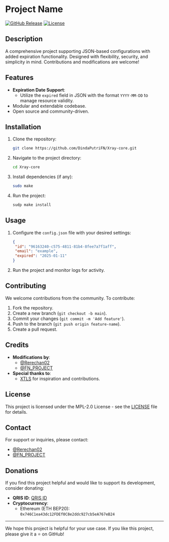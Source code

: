 # Project Name

[![GitHub Release](https://img.shields.io/github/v/release/DindaPutriFN/Xray-core.svg)](https://github.com/DindaPutriFN/Xray-core/releases)
[![License](https://img.shields.io/github/license/DindaPutriFN/XRAy-core.svg)](LICENSE)

## Description
A comprehensive project supporting JSON-based configurations with added expiration functionality. Designed with flexibility, security, and simplicity in mind. Contributions and modifications are welcome!

## Features
- **Expiration Date Support**:
  - Utilize the `expired` field in JSON with the format `YYYY-MM-DD` to manage resource validity.
- Modular and extendable codebase.
- Open source and community-driven.

## Installation

1. Clone the repository:
   ```bash
   git clone https://github.com/DindaPutriFN/Xray-core.git
   ```

2. Navigate to the project directory:
   ```bash
   cd Xray-core
   ```

3. Install dependencies (if any):
   ```bash
   sudo make
   ```

4. Run the project:
   ```bash
   sudp make install
   ```

## Usage

1. Configure the `config.json` file with your desired settings:
   ```json
   {
    "id": "96163240-c575-4811-81b4-8fee7a7f1aff",
    "email": "example",
    "expired": "2025-01-11"
   }
   ```

2. Run the project and monitor logs for activity.

## Contributing

We welcome contributions from the community. To contribute:

1. Fork the repository.
2. Create a new branch (`git checkout -b main`).
3. Commit your changes (`git commit -m 'Add feature'`).
4. Push to the branch (`git push origin feature-name`).
5. Create a pull request.

## Credits

- **Modifications by**:
  - [@Rerechan02](https://t.me/Rerechan02)
  - [@FN_PROJECT](https://t.me/fn_project)
- **Special thanks to**:
  - [XTLS](https://xtls.github.io) for inspiration and contributions.

## License

This project is licensed under the MPL-2.0 License - see the [LICENSE](LICENSE) file for details.

## Contact

For support or inquiries, please contact:
- [@Rerechan02](https://t.me/Rerechan02)
- [@FN_PROJECT](https://t.me/fn_project)

## Donations

If you find this project helpful and would like to support its development, consider donating:

- **QRIS ID**: [QRIS ID]([https://t.me/fn_project/245])
- **Cryptocurrency**:
  - Ethereum (ETH BEP20): `0x746C1ea43dc12FDEf0C8e2ddc927cb5eA767eB24`

---

We hope this project is helpful for your use case. If you like this project, please give it a ⭐ on GitHub!
